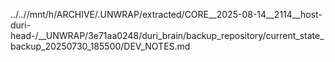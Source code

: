 ../..//mnt/h/ARCHIVE/.UNWRAP/extracted/CORE__2025-08-14__2114__host-duri-head-/__UNWRAP/3e71aa0248/duri_brain/backup_repository/current_state_backup_20250730_185500/DEV_NOTES.md